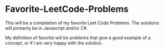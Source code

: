 # Favorite-LeetCode-Problems
This will be a compilation of my favorite Leet Code Problems. 
The solutions will primarily be in Javascript and/or C#. 

My definition of favorite will be problems that give a good example of a concept, or if I am very happy with the solution. 
